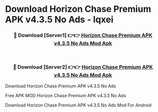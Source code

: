 # Download Horizon Chase Premium APK v4.3.5 No Ads - lqxei



<div align="center">
<h3>🔴 Download [Server1] 👉👉 <a href="https://momento.my/?title=Horizon_Chase_Premium_APK_v4.3.5_No_Ads">Horizon Chase Premium APK v4.3.5 No Ads Mod Apk</a></h3><br>

<h3>🔴 Download [Server2] 👉👉 <a href="https://momento.my/?title=Horizon_Chase_Premium_APK_v4.3.5_No_Ads">Horizon Chase Premium APK v4.3.5 No Ads Mod Apk</a></h3>
</div>



Download Horizon Chase Premium APK v4.3.5 No Ads 

Free APK MOD Horizon Chase Premium APK v4.3.5 No Ads 

Download Horizon Chase Premium APK v4.3.5 No Ads Mod For Android
